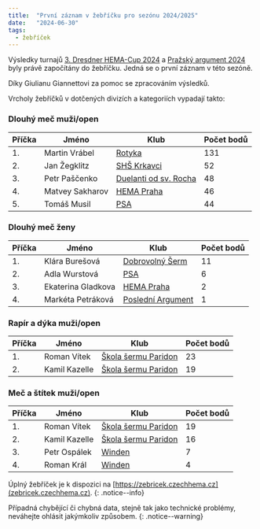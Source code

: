```yaml
---
title:  "První záznam v žebříčku pro sezónu 2024/2025"
date:   "2024-06-30"
tags:
  - žebříček
---
```

Výsledky turnajů [3. Dresdner HEMA-Cup 2024](/novinky/uspech-v-drazdanech) a [Pražský argument 2024](/novinky/prazsky-argument-2024) byly právě započítány do žebříčku.
Jedná se o první záznam v této sezóně.

Díky Giulianu Giannettovi za pomoc se zpracováním výsledků.

Vrcholy žebříčků v dotčených divizích a kategoriích vypadají takto:

### Dlouhý meč muži/open

| Příčka | Jméno | Klub | Počet bodů |
|--------|-------|------|------------|
| 1. | Martin Vrábel | [Rotyka](/kluby/rotyka) | 131 |
| 2. | Jan Žegklitz | [SHŠ Krkavci](/kluby/shs-krkavci) | 52 |
| 3. | Petr Paščenko | [Duelanti od sv. Rocha](/kluby/duelanti) | 48 |
| 4. | Matvey Sakharov | [HEMA Praha](/kluby/hema-praha) | 46 |
| 5. | Tomáš Musil | [PSA](/kluby/psa) | 44 |

### Dlouhý meč ženy

| Příčka | Jméno | Klub | Počet bodů |
|--------|-------|------|------------|
| 1. | Klára Burešová | [Dobrovolný Šerm](/kluby/dobrovolny-serm) | 11 |
| 2. | Adla Wurstová | [PSA](/kluby/psa) | 6 |
| 3. | Ekaterina Gladkova | [HEMA Praha](/kluby/hema-praha) | 2 |
| 4. | Markéta Petráková | [Poslední Argument](/kluby/posledni-argument) | 1 |

### Rapír a dýka muži/open

| Příčka | Jméno | Klub | Počet bodů |
|--------|-------|------|------------|
| 1. | Roman Vítek | [Škola šermu Paridon](/kluby/paridon) | 23 |
| 2. | Kamil Kazelle | [Škola šermu Paridon](/kluby/paridon) | 19 |

### Meč a štítek muži/open

| Příčka | Jméno | Klub | Počet bodů |
|--------|-------|------|------------|
| 1. | Roman Vítek | [Škola šermu Paridon](/kluby/paridon) | 19 |
| 2. | Kamil Kazelle | [Škola šermu Paridon](/kluby/paridon) | 16 |
| 3. | Petr Ospálek | [Winden](/kluby/winden) | 7 |
| 4. | Roman Král | [Winden](/kluby/winden) | 4 |


Úplný žebříček je k dispozici na [https://zebricek.czechhema.cz](zebricek.czechhema.cz).
{: .notice--info}

Případná chybějící či chybná data, stejně tak jako technické problémy, neváhejte ohlásit jakýmkoliv způsobem.
{: .notice--warning}